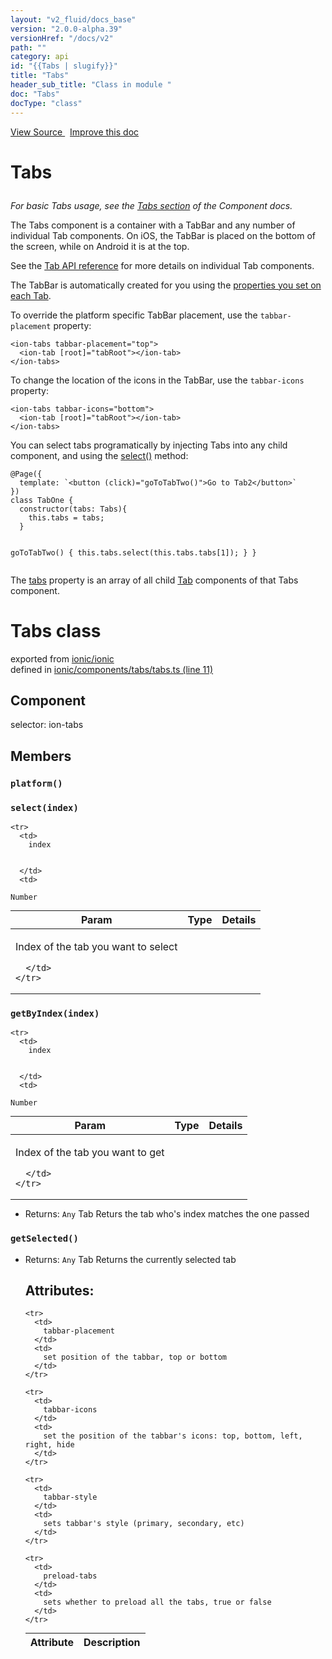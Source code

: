 ```yaml
---
layout: "v2_fluid/docs_base"
version: "2.0.0-alpha.39"
versionHref: "/docs/v2"
path: ""
category: api
id: "{{Tabs | slugify}}"
title: "Tabs"
header_sub_title: "Class in module "
doc: "Tabs"
docType: "class"
---
```




<div class="improve-docs">
  <a href='http://github.com/driftyco/ionic2/tree/master/ionic/components/tabs/tabs.ts#L10'>
    View Source
  </a>
  &nbsp;
  <a href='http://github.com/driftyco/ionic2/edit/master/ionic/components/tabs/tabs.ts#L10'>
    Improve this doc
  </a>

  <!-- TODO(drewrygh, perrygovier): render this block in the correct location, markup identical to component docs -->

</div>




<h1 class="api-title">

  Tabs



</h1>





<p><em>For basic Tabs usage, see the <a href="../../../../components/#tabs">Tabs section</a>
of the Component docs.</em></p>
<p>The Tabs component is a container with a TabBar and any number of
individual Tab components. On iOS, the TabBar is placed on the bottom of
the screen, while on Android it is at the top.</p>
<p>See the <a href="../Tab/">Tab API reference</a> for more details on individual Tab components.</p>
<p>The TabBar is automatically created for you using the
<a href="../Tab/#tab_properties">properties you set on each Tab</a>.</p>
<p>To override the platform specific TabBar placement, use the
<code>tabbar-placement</code> property:</p>
<pre><code class="lang-html">&lt;ion-tabs tabbar-placement=&quot;top&quot;&gt;
  &lt;ion-tab [root]=&quot;tabRoot&quot;&gt;&lt;/ion-tab&gt;
&lt;/ion-tabs&gt;
</code></pre>
<p>To change the location of the icons in the TabBar, use the <code>tabbar-icons</code>
property:</p>
<pre><code class="lang-html">&lt;ion-tabs tabbar-icons=&quot;bottom&quot;&gt;
  &lt;ion-tab [root]=&quot;tabRoot&quot;&gt;&lt;/ion-tab&gt;
&lt;/ion-tabs&gt;
</code></pre>
<p>You can select tabs programatically by injecting Tabs into any child
component, and using the <a href="#select">select()</a> method:</p>
<pre><code class="lang-ts">@Page({
  template: `&lt;button (click)=&quot;goToTabTwo()&quot;&gt;Go to Tab2&lt;/button&gt;`
})
class TabOne {
  constructor(tabs: Tabs){
    this.tabs = tabs;
  }

  goToTabTwo() {
    this.tabs.select(this.tabs.tabs[1]);
  }
}
</code></pre>
<p>The <a href="#tabs">tabs</a> property is an array of all child <a href="../Tab/">Tab</a> components
of that Tabs component.</p>





<h1 class="class export">Tabs <span class="type">class</span></h1>
<p class="module">exported from <a href='undefined'>ionic/ionic</a><br/>
defined in <a href="https://github.com/driftyco/ionic2/tree/master/ionic/components/tabs/tabs.ts#L11-L283">ionic/components/tabs/tabs.ts (line 11)</a>
</p>
<h2>Component</h2>
  <span>selector: ion-tabs</span>


<h2>Members</h2>

<div id="platform"></div>
<h3>
  <code>platform()</code>

</h3>












<div id="select"></div>
<h3>
  <code>select(index)</code>

</h3>





<table class="table" style="margin:0;">
  <thead>
    <tr>
      <th>Param</th>
      <th>Type</th>
      <th>Details</th>
    </tr>
  </thead>
  <tbody>
    
    <tr>
      <td>
        index
        
        
      </td>
      <td>
        
  <code>Number</code>
      </td>
      <td>
        <p>Index of the tab you want to select</p>

        
      </td>
    </tr>
    
  </tbody>
</table>









<div id="getByIndex"></div>
<h3>
  <code>getByIndex(index)</code>

</h3>





<table class="table" style="margin:0;">
  <thead>
    <tr>
      <th>Param</th>
      <th>Type</th>
      <th>Details</th>
    </tr>
  </thead>
  <tbody>
    
    <tr>
      <td>
        index
        
        
      </td>
      <td>
        
  <code>Number</code>
      </td>
      <td>
        <p>Index of the tab you want to get</p>

        
      </td>
    </tr>
    
  </tbody>
</table>






* Returns: 
  <code>Any</code> Tab Returs the tab who's index matches the one passed




<div id="getSelected"></div>
<h3>
  <code>getSelected()</code>

</h3>








* Returns: 
  <code>Any</code> Tab Returns the currently selected tab



  <h2>Attributes:</h2>
  <table class="table" style="margin:0;">
    <thead>
      <tr>
        <th>Attribute</th>
        <th>Description</th>
      </tr>
    </thead>
    <tbody>
      
      <tr>
        <td>
          tabbar-placement
        </td>
        <td>
          set position of the tabbar, top or bottom
        </td>
      </tr>
      
      <tr>
        <td>
          tabbar-icons
        </td>
        <td>
          set the position of the tabbar's icons: top, bottom, left, right, hide
        </td>
      </tr>
      
      <tr>
        <td>
          tabbar-style
        </td>
        <td>
          sets tabbar's style (primary, secondary, etc)
        </td>
      </tr>
      
      <tr>
        <td>
          preload-tabs
        </td>
        <td>
          sets whether to preload all the tabs, true or false
        </td>
      </tr>
      
    </tbody>
  </table>




